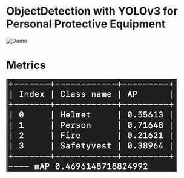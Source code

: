 # ObjectDetection with YOLOv3 for Personal Protective Equipment

![Demo](images/animation.gif)

# Metrics

![Metric](images/metric.png)
